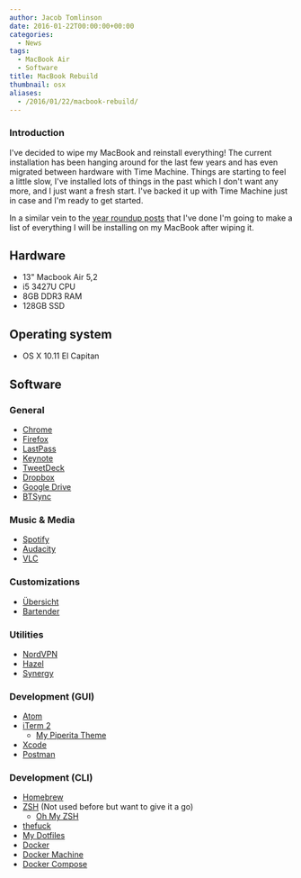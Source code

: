 ```yaml
---
author: Jacob Tomlinson
date: 2016-01-22T00:00:00+00:00
categories:
  - News
tags:
  - MacBook Air
  - Software
title: MacBook Rebuild
thumbnail: osx
aliases:
  - /2016/01/22/macbook-rebuild/
---
```



### Introduction

I've decided to wipe my MacBook and reinstall everything! The current installation has been hanging around for the last few years and has even migrated between hardware with Time Machine. Things are starting to feel a little slow, I've installed lots of things in the past which I don't want any more, and I just want a fresh start. I've backed it up with Time Machine just in case and I'm ready to get started.

In a similar vein to the [year roundup posts][2015-roundup] that I've done I'm going to make a list of everything I will be installing on my MacBook after wiping it.

## Hardware
  * 13" Macbook Air 5,2
  * i5 3427U CPU
  * 8GB DDR3 RAM
  * 128GB SSD

## Operating system

 * OS X 10.11 El Capitan

## Software

### General

 * [Chrome](https://www.google.com/chrome/)
 * [Firefox](https://www.mozilla.org/en-GB/firefox/new/)
 * [LastPass](https://lastpass.com/)
 * [Keynote](https://www.apple.com/uk/mac/keynote/)
 * [TweetDeck](https://tweetdeck.twitter.com/)
 * [Dropbox](https://www.dropbox.com/)
 * [Google Drive](https://www.google.com/drive/)
 * [BTSync](https://www.getsync.com/)

### Music & Media

 * [Spotify](https://www.spotify.com/)
 * [Audacity](http://audacityteam.org/)
 * [VLC](http://www.videolan.org/vlc/download-windows.en_GB.html)

### Customizations
 * [Übersicht](http://tracesof.net/uebersicht/)
 * [Bartender](https://www.macbartender.com/)

### Utilities
 * [NordVPN](https://nordvpn.com/)
 * [Hazel](https://www.noodlesoft.com/hazel.php)
 * [Synergy](http://synergy-project.org/)

### Development (GUI)

 * [Atom](https://atom.io/)
 * [iTerm 2](http://iterm2.com/)
   * [My Piperita Theme](https://github.com/jacobtomlinson/terminal-piperita)
 * [Xcode](https://developer.apple.com/xcode/)
 * [Postman](https://www.getpostman.com/)

### Development (CLI)
 * [Homebrew](http://brew.sh/)
 * [ZSH](http://www.zsh.org/) (Not used before but want to give it a go)
   * [Oh My ZSH](https://github.com/robbyrussell/oh-my-zsh)
 * [thefuck](https://github.com/nvbn/thefuck)
 * [My Dotfiles](https://github.com/jacobtomlinson/dotfiles)
 * [Docker](https://www.docker.com/)
 * [Docker Machine](https://docs.docker.com/machine/)
 * [Docker Compose](https://docs.docker.com/compose/)


[2015-roundup]: https://www.jacobtomlinson.co.uk/news/2015/12/31/twenty-fifteen-roundup/

